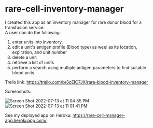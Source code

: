 # rare-cell-inventory-manager
I created this app as an inventory manager for rare donor blood for a transfusion service.  
A user can do the following:
1. enter units into inventory, 
2. edit a unit's antigen profile (Blood type) as weel as its location, expiration, and unit number
3. delete a unit
4. retrieve a list of units
5. perform a search using multiple antigen parameters to find suitable blood units.

Trello link:
https://trello.com/b/6oEIC7JX/rare-blood-inventory-manager

Screenshots:

![Screen Shot 2022-07-13 at 11 04 55 PM](https://user-images.githubusercontent.com/103963101/178893315-4001c4e1-9288-4349-90b4-ddbc1cd344d6.png)
![Screen Shot 2022-07-13 at 11 01 41 PM](https://user-images.githubusercontent.com/103963101/178893347-a6105054-c0c2-4dc9-a82b-e40f2b4bc350.png)


See my deployed app on Heroku:
https://rare-cell-manager-app.herokuapp.com/
